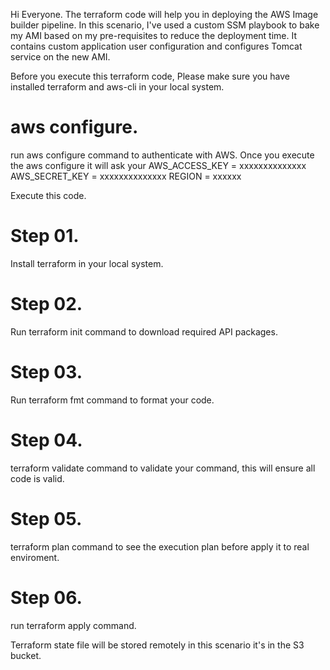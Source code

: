 Hi Everyone.
The terraform code will help you in deploying the AWS Image builder pipeline. In this scenario, I've used a custom SSM playbook to bake my AMI based on my pre-requisites to reduce the deployment time. 
 It contains custom application user configuration and configures Tomcat service on the new AMI.


Before you execute this terraform code, Please make sure you have installed terraform and aws-cli in your local system.

# aws configure.
run aws configure command to authenticate with AWS. Once you execute the aws configure it will ask your 
AWS_ACCESS_KEY = xxxxxxxxxxxxxx
AWS_SECRET_KEY = xxxxxxxxxxxxxx
REGION = xxxxxx

Execute this code.
# Step 01.
Install terraform in your local system.
# Step 02.
Run terraform init command to download required API packages.
# Step 03.
Run terraform fmt command to format your code.
# Step 04.
terraform validate command to validate your command, this will ensure all code is valid.
# Step 05.
terraform plan command to see the execution plan before apply it to real enviroment.
# Step 06.
run terraform apply command.

Terraform state file will be stored remotely in this scenario it's in the S3 bucket.




